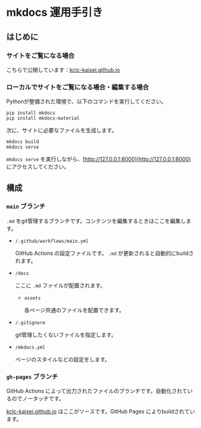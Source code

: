 # mkdocs 運用手引き

## はじめに

### サイトをご覧になる場合

こちらで公開しています：[kclc-kaisei.github.io](https://kclc-kaisei.github.io)

### ローカルでサイトをご覧になる場合・編集する場合

Pythonが整備された環境で、以下のコマンドを実行してください。

```
pip install mkdocs
pip install mkdocs-material
```

次に、サイトに必要なファイルを生成します。

```
mkdocs build
mkdocs serve
```

`mkdocs serve` を実行しながら、[http://127.0.0.1:8000](http://127.0.0.1:8000) にアクセスしてください。

## 構成

### `main` ブランチ
`.md` をgit管理するブランチです。コンテンツを編集するときはここを編集します。

- `/.github/workflows/main.yml`

    GitHub Actions の設定ファイルです。
    `.md` が更新されると自動的にbuildされます。

- `/docs`

    ここに `.md` ファイルが配置されます。
    - `assets`

        各ページ共通のファイルを配置できます。

- `/.gitignore`

    git管理したくないファイルを指定します。

- `/mkdocs.yml`

    ページのスタイルなどの設定をします。

### `gh-pages` ブランチ
GitHub Actions によって出力されたファイルのブランチです。自動化されているのでノータッチです。

[kclc-kaisei.github.io](https://kclc-kaisei.github.io) はここがソースです。GitHub Pages によりbuildされています。
